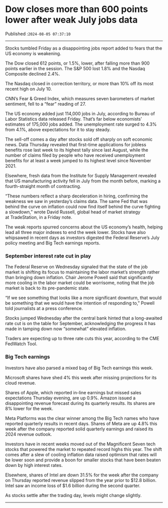 # Dow closes more than 600 points lower after weak July jobs data

Published :`2024-08-05 07:37:10`

---

Stocks tumbled Friday as a disappointing jobs report added to fears that the US economy is weakening.

The Dow closed 612 points, or 1.5%, lower, after falling more than 900 points earlier in the session. The S&P 500 lost 1.8% and the Nasdaq Composite declined 2.4%.

The Nasdaq closed in correction territory, or more than 10% off its most recent high on July 10.

CNN’s Fear & Greed Index, which measures seven barometers of market sentiment, fell to a “fear” reading of 27.

The US economy added just 114,000 jobs in July, according to Bureau of Labor Statistics data released Friday. That’s far below economists’ estimates of 175,000 jobs added. The unemployment rate surged to 4.3% from 4.1%, above expectations for it to stay steady.

The sell-off comes a day after stocks sold off sharply on soft economic news. Data Thursday revealed that first-time applications for jobless benefits rose last week to its highest tally since last August, while the number of claims filed by people who have received unemployment benefits for at least a week jumped to its highest level since November 2021.

Elsewhere, fresh data from the Institute for Supply Management revealed that US manufacturing activity fell in July from the month before, marking a fourth-straight month of contracting.

“These numbers reflect a sharp deceleration in hiring, confirming the weakness we saw in yesterday’s claims data. The same Fed that was behind the curve on inflation could now find itself behind the curve fighting a slowdown,” wrote David Russell, global head of market strategy at TradeStation, in a Friday note.

The weak reports spurred concerns about the US economy’s health, helping lead all three major indexes to end the week lower. Stocks have also whipsawed in recent days as investors digested the Federal Reserve’s July policy meeting and Big Tech earnings reports.

### September interest rate cut in play

The Federal Reserve on Wednesday signaled that the state of the job market is shifting its focus to maintaining the labor market’s strength rather than bringing down inflation. Chair Jerome Powell said that significantly more cooling in the labor market could be worrisome, noting that the job market is back to its pre-pandemic state.

“If we see something that looks like a more significant downturn, that would be something that we would have the intention of responding to,” Powell told journalists at a press conference.

Stocks jumped Wednesday after the central bank hinted that a long-awaited rate cut is on the table for September, acknowledging the progress it has made in tamping down now “somewhat” elevated inflation.

Traders are expecting up to three rate cuts this year, according to the CME FedWatch Tool.

### Big Tech earnings

Investors have also parsed a mixed bag of Big Tech earnings this week.

Microsoft shares have shed 4% this week after missing projections for its cloud revenue.

Shares of Apple, which reported in-line earnings but missed sales expectations Thursday evening, are up 0.9%. Amazon issued a disappointing revenue forecast during its quarterly results. Its shares are 8% lower for the week.

Meta Platforms was the clear winner among the Big Tech names who have reported quarterly results in recent days. Shares of Meta are up 4.8% this week after the company reported solid quarterly earnings and raised its 2024 revenue outlook.

Investors have in recent weeks moved out of the Magnificent Seven tech stocks that powered the market to repeated record highs this year. The shift comes after a slew of cooling inflation data raised optimism that rates will be lower soon and provide a boon for smaller stocks that have been beaten down by high interest rates.

Elsewhere, shares of Intel are down 31.5% for the week after the company on Thursday reported revenue slipped from the year prior to $12.8 billion. Intel saw an income loss of $1.6 billion during the second quarter.

As stocks settle after the trading day, levels might change slightly.

---

